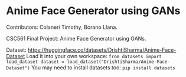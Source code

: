 # Anime Face Generator using GANs
Contributors: Colaneri Timothy, Borano Llana.

CSC561 Final Project: Anime Face Generator using GANs.


Dataset: https://huggingface.co/datasets/DrishtiSharma/Anime-Face-Dataset
Load it into your own workspace:
``from datasets import load_dataset
dataset = load_dataset("DrishtiSharma/Anime-Face-Dataset")``
You may need to install datasets too: `pip install datasets`
